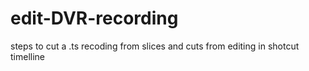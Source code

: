 # edit-DVR-recording
steps to cut a .ts recoding from slices and cuts from editing in shotcut timelline
